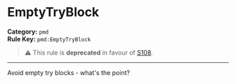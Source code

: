 # EmptyTryBlock
**Category:** `pmd`<br/>
**Rule Key:** `pmd:EmptyTryBlock`<br/>
> :warning: This rule is **deprecated** in favour of [S108](https://rules.sonarsource.com/java/RSPEC-108).

-----

Avoid empty try blocks - what's the point?

